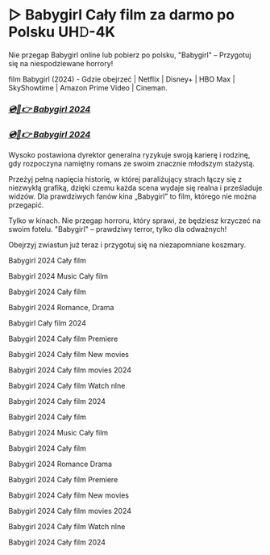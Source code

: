 # ▷ Babygirl Cały film za darmo po Polsku UH𝙳-4K


Nie przegap Babygirl online lub pobierz po polsku, "Babygirl" – Przygotuj się na niespodziewane horrory!

film Babygirl (2024) - Gdzie obejrzeć | Netflix | Disney+ | HBO Max | SkyShowtime | Amazon Prime Video | Cineman.


### [***💿🎥👉 Babygirl 2024***](http://r-movies.com/pl/movie/1097549/babygirl-codepl)

### [***💿🎥👉 Babygirl 2024***](http://r-movies.com/pl/movie/1097549/babygirl-codepl)


Wysoko postawiona dyrektor generalna ryzykuje swoją karierę i rodzinę, gdy rozpoczyna namiętny romans ze swoim znacznie młodszym stażystą.

Przeżyj pełną napięcia historię, w której paraliżujący strach łączy się z niezwykłą grafiką, dzięki czemu każda scena wydaje się realna i prześladuje widzów. Dla prawdziwych fanów kina „Babygirl” to film, którego nie można przegapić.

Tylko w kinach. Nie przegap horroru, który sprawi, że będziesz krzyczeć na swoim fotelu. "Babygirl" – prawdziwy terror, tylko dla odważnych!

Obejrzyj zwiastun już teraz i przygotuj się na niezapomniane koszmary.

Babygirl 2024 Cały film

Babygirl 2024 Music Cały film

Babygirl 2024 Cały film

Babygirl 2024 Romance, Drama

Babygirl Cały film 2024

Babygirl 2024 Cały film Premiere

Babygirl 2024 Cały film New movies

Babygirl 2024 Cały film movies 2024

Babygirl 2024 Cały film Watch nlne

Babygirl 2024 Cały film 2024

Babygirl 2024 Cały film

Babygirl 2024 Music Cały film

Babygirl 2024 Cały film

Babygirl 2024 Romance Drama

Babygirl 2024 Cały film Premiere

Babygirl 2024 Cały film New movies

Babygirl 2024 Cały film movies 2024

Babygirl 2024 Cały film Watch nlne

Babygirl 2024 Cały film 2024
